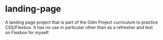 # landing-page
A landing page project that is part of the Odin Project curriculum to practice CSS/Flexbox. It has no use in particular other than as a refresher and test on Flexbox for myself.
